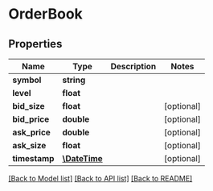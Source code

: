 # OrderBook

## Properties
Name | Type | Description | Notes
------------ | ------------- | ------------- | -------------
**symbol** | **string** |  | 
**level** | **float** |  | 
**bid_size** | **float** |  | [optional] 
**bid_price** | **double** |  | [optional] 
**ask_price** | **double** |  | [optional] 
**ask_size** | **float** |  | [optional] 
**timestamp** | [**\DateTime**](\DateTime.md) |  | [optional] 

[[Back to Model list]](../README.md#documentation-for-models) [[Back to API list]](../README.md#documentation-for-api-endpoints) [[Back to README]](../README.md)


